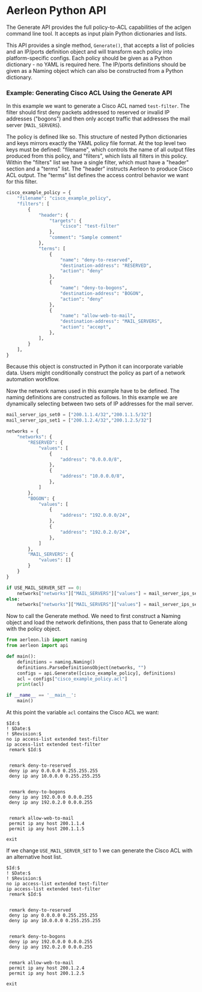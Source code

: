 # Aerleon Python API

The Generate API provides the full policy-to-ACL capabilities of the aclgen command line tool. It accepts as input plain Python dictionaries and lists.

This API provides a single method, `Generate()`, that accepts a list of policies and an IP/ports definition object and will transform each policy into platform-specific configs. Each policy should be given as a Python dictionary - no YAML is required here. The IP/ports definitions should be given as a Naming object which can also be constructed from a Python dictionary.

### Example: Generating Cisco ACL Using the Generate API

In this example we want to generate a Cisco ACL named `test-filter`. The filter should first deny packets addressed to reserved or invalid IP addresses ("bogons") and then only accept traffic that addresses the mail server (`MAIL_SERVERS`).

The policy is defined like so. This structure of nested Python dictionaries and keys mirrors exactly the YAML policy file format. At the top level two keys must be defined: "filename", which controls the name of all output files produced from this policy, and "filters", which lists all filters in this policy. Within the "filters" list we have a single filter, which must have a "header" section and a "terms" list. The "header" instructs Aerleon to produce Cisco ACL output. The "terms" list defines the access control behavior we want for this filter.

```python
cisco_example_policy = {
    "filename": "cisco_example_policy",
    "filters": [
        {
            "header": {
                "targets": {
                    "cisco": "test-filter"
                },
                "comment": "Sample comment"
            },
            "terms": [
                {
                    "name": "deny-to-reserved",
                    "destination-address": "RESERVED",
                    "action": "deny"
                },
                {
                    "name": "deny-to-bogons",
                    "destination-address": "BOGON",
                    "action": "deny"
                },
                {
                    "name": "allow-web-to-mail",
                    "destination-address": "MAIL_SERVERS",
                    "action": "accept",
                },
            ],
        }
    ],
}
```

Because this object is constructed in Python it can incorporate variable data. Users might conditionally construct the policy as part of a network automation workflow.

Now the network names used in this example have to be defined. The naming definitions are constructed as follows. In this example we are dynamically selecting between two sets of IP addresses for the mail server.

```python
mail_server_ips_set0 = ["200.1.1.4/32","200.1.1.5/32"]
mail_server_ips_set1 = ["200.1.2.4/32","200.1.2.5/32"]

networks = {
    "networks": {
        "RESERVED": {
            "values": [
                {
                    "address": "0.0.0.0/8",
                },
                {
                    "address": "10.0.0.0/8",
                },
            ]
        },
        "BOGON": {
            "values": [
                {
                    "address": "192.0.0.0/24",
                },
                {
                    "address": "192.0.2.0/24",
                },
            ]
        },
        "MAIL_SERVERS": {
            "values": []
        }
    }
}

if USE_MAIL_SERVER_SET == 0:
    networks["networks"]["MAIL_SERVERS"]["values"] = mail_server_ips_set0
else:
    networks["networks"]["MAIL_SERVERS"]["values"] = mail_server_ips_set1
```

Now to call the Generate method. We need to first construct a Naming object and load the network definitions, then pass that to Generate along with the policy object.

```python
from aerleon.lib import naming  
from aerleon import api

def main():
    definitions = naming.Naming()
    definitions.ParseDefinitionsObject(networks, "")
    configs = api.Generate([cisco_example_policy], definitions)
    acl = configs["cisco_example_policy.acl"]
    print(acl)

if __name__ == '__main__':
    main()
```

At this point the variable `acl` contains the Cisco ACL we want:
```
$Id:$
! $Date:$
! $Revision:$
no ip access-list extended test-filter
ip access-list extended test-filter
 remark $Id:$


 remark deny-to-reserved
 deny ip any 0.0.0.0 0.255.255.255
 deny ip any 10.0.0.0 0.255.255.255


 remark deny-to-bogons
 deny ip any 192.0.0.0 0.0.0.255
 deny ip any 192.0.2.0 0.0.0.255


 remark allow-web-to-mail
 permit ip any host 200.1.1.4
 permit ip any host 200.1.1.5

exit
```

If we change `USE_MAIL_SERVER_SET` to 1 we can generate the Cisco ACL with an alternative host list.

```
$Id:$
! $Date:$
! $Revision:$
no ip access-list extended test-filter
ip access-list extended test-filter
 remark $Id:$


 remark deny-to-reserved
 deny ip any 0.0.0.0 0.255.255.255
 deny ip any 10.0.0.0 0.255.255.255


 remark deny-to-bogons
 deny ip any 192.0.0.0 0.0.0.255
 deny ip any 192.0.2.0 0.0.0.255


 remark allow-web-to-mail
 permit ip any host 200.1.2.4
 permit ip any host 200.1.2.5

exit
```
